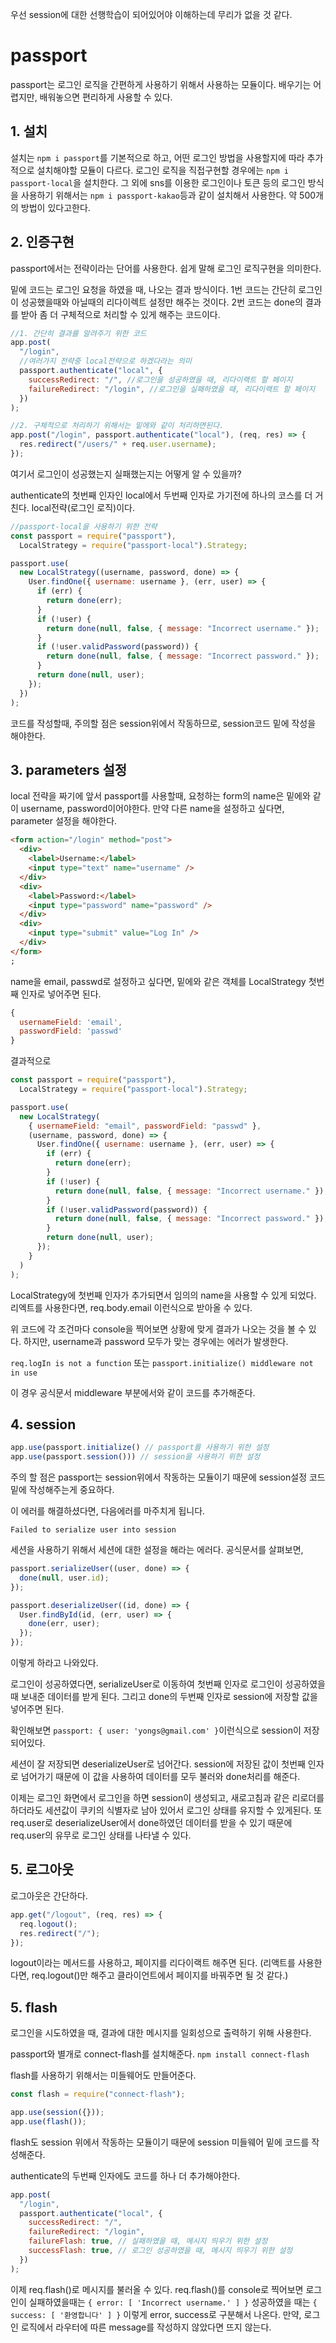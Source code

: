 우선 session에 대한 선행학습이 되어있어야 이해하는데 무리가 없을 것 같다.

# passport

passport는 로그인 로직을 간편하게 사용하기 위해서 사용하는 모듈이다.
배우기는 어렵지만, 배워놓으면 편리하게 사용할 수 있다.

## 1. 설치

설치는 `npm i passport`를 기본적으로 하고, 어떤 로그인 방법을 사용할지에 따라 추가적으로 설치해야할 모듈이 다르다.
로그인 로직을 직접구현할 경우에는 `npm i passport-local`을 설치한다. 그 외에 sns를 이용한 로그인이나 토큰 등의 로그인 방식을 사용하기 위해서는 `npm i passport-kakao`등과 같이 설치해서 사용한다. 약 500개의 방법이 있다고한다.

## 2. 인증구현

passport에서는 전략이라는 단어를 사용한다. 쉽게 말해 로그인 로직구현을 의미한다.

밑에 코드는 로그인 요청을 하였을 때, 나오는 결과 방식이다. 1번 코드는 간단히 로그인이 성공했을때와 아닐때의 리다이렉트 설정만 해주는 것이다. 2번 코드는 done의 결과를 받아 좀 더 구체적으로 처리할 수 있게 해주는 코드이다.

```js
//1. 간단히 결과를 알려주기 위한 코드
app.post(
  "/login",
  //여러가지 전략중 local전략으로 하겠다라는 의미
  passport.authenticate("local", {
    successRedirect: "/", //로그인을 성공하였을 때, 리다이랙트 할 페이지
    failureRedirect: "/login", //로그인을 실패하였을 때, 리다이랙트 할 페이지
  })
);

//2. 구체적으로 처리하기 위해서는 밑에와 같이 처리하면된다.
app.post("/login", passport.authenticate("local"), (req, res) => {
  res.redirect("/users/" + req.user.username);
});
```

여기서 로그인이 성공했는지 실패했는지는 어떻게 알 수 있을까?

authenticate의 첫번째 인자인 local에서 두번째 인자로 가기전에 하나의 코스를 더 거친다. local전략(로그인 로직)이다.

```js
//passport-local을 사용하기 위한 전략
const passport = require("passport"),
  LocalStrategy = require("passport-local").Strategy;

passport.use(
  new LocalStrategy((username, password, done) => {
    User.findOne({ username: username }, (err, user) => {
      if (err) {
        return done(err);
      }
      if (!user) {
        return done(null, false, { message: "Incorrect username." });
      }
      if (!user.validPassword(password)) {
        return done(null, false, { message: "Incorrect password." });
      }
      return done(null, user);
    });
  })
);
```

코드를 작성할때, 주의할 점은 session위에서 작동하므로, session코드 밑에 작성을 해야한다.

## 3. parameters 설정

local 전략을 짜기에 앞서 passport를 사용할때, 요청하는 form의 name은 밑에와 같이 username, password이어야한다. 만약 다른 name을 설정하고 싶다면, parameter 설정을 해야한다.

```html
<form action="/login" method="post">
  <div>
    <label>Username:</label>
    <input type="text" name="username" />
  </div>
  <div>
    <label>Password:</label>
    <input type="password" name="password" />
  </div>
  <div>
    <input type="submit" value="Log In" />
  </div>
</form>
;
```

name을 email, passwd로 설정하고 싶다면, 밑에와 같은 객체를 LocalStrategy 첫번째 인자로 넣어주면 된다.

```js
{
  usernameField: 'email',
  passwordField: 'passwd'
}

```

결과적으로

```js
const passport = require("passport"),
  LocalStrategy = require("passport-local").Strategy;

passport.use(
  new LocalStrategy(
    { usernameField: "email", passwordField: "passwd" },
    (username, password, done) => {
      User.findOne({ username: username }, (err, user) => {
        if (err) {
          return done(err);
        }
        if (!user) {
          return done(null, false, { message: "Incorrect username." });
        }
        if (!user.validPassword(password)) {
          return done(null, false, { message: "Incorrect password." });
        }
        return done(null, user);
      });
    }
  )
);
```

LocalStrategy에 첫번째 인자가 추가되면서 임의의 name을 사용할 수 있게 되었다. 리엑트를 사용한다면, req.body.email 이런식으로 받아올 수 있다.

위 코드에 각 조건마다 console을 찍어보면 상황에 맞게 결과가 나오는 것을 볼 수 있다. 하지만, username과 password 모두가 맞는 경우에는 에러가 발생한다.

`req.logIn is not a function`
또는
`passport.initialize() middleware not in use`

이 경우 공식문서 middleware 부분에서와 같이 코드를 추가해준다.

## 4. session

```js
app.use(passport.initialize() // passport를 사용하기 위한 설정
app.use(passport.session())) // session을 사용하기 위한 설정
```

주의 할 점은 passport는 session위에서 작동하는 모듈이기 때문에 session설정 코드 밑에 작성해주는게 중요하다.

이 에러를 해결하셨다면, 다음에러를 마주치게 됩니다.

`Failed to serialize user into session`

세션을 사용하기 위해서 세션에 대한 설정을 해라는 에러다. 공식문서를 살펴보면,

```js
passport.serializeUser((user, done) => {
  done(null, user.id);
});

passport.deserializeUser((id, done) => {
  User.findById(id, (err, user) => {
    done(err, user);
  });
});
```

이렇게 하라고 나와있다.

로그인이 성공하였다면, serializeUser로 이동하여 첫번째 인자로 로그인이 성공하였을 때 보내준 데이터를 받게 된다. 그리고 done의 두번째 인자로 session에 저장할 값을 넣어주면 된다.

확인해보면 `passport: { user: 'yongs@gmail.com' }`이런식으로 session이 저장되어있다.

세션이 잘 저장되면 deserializeUser로 넘어간다. session에 저장된 값이 첫번째 인자로 넘어가기 때문에 이 값을 사용하여 데이터를 모두 불러와 done처리를 해준다.

이제는 로그인 화면에서 로그인을 하면 session이 생성되고, 새로고침과 같은 리로더를 하더라도 세션값이 쿠키의 식별자로 남아 있어서 로그인 상태를 유지할 수 있게된다. 또 req.user로 deserializeUser에서 done하였던 데이터를 받을 수 있기 때문에 req.user의 유무로 로그인 상태를 나타낼 수 있다.

## 5. 로그아웃

로그아웃은 간단하다.

```js
app.get("/logout", (req, res) => {
  req.logout();
  res.redirect("/");
});
```

logout이라는 메서드를 사용하고, 페이지를 리다이랙트 해주면 된다. (리액트를 사용한다면, req.logout()만 해주고 클라이언트에서 페이지를 바꿔주면 될 것 같다.)

## 5. flash

로그인을 시도하였을 때, 결과에 대한 메시지를 일회성으로 출력하기 위해 사용한다.

passport와 별개로 connect-flash를 설치해준다.
`npm install connect-flash`

flash를 사용하기 위해서는 미들웨어도 만들어준다.

```js
const flash = require("connect-flash");

app.use(session({}));
app.use(flash());
```

flash도 session 위에서 작동하는 모듈이기 때문에 session 미들웨어 밑에 코드를 작성해준다.

authenticate의 두번째 인자에도 코드를 하나 더 추가해야한다.

```js
app.post(
  "/login",
  passport.authenticate("local", {
    successRedirect: "/",
    failureRedirect: "/login",
    failureFlash: true, // 실패하였을 때, 메시지 띄우기 위한 설정
    successFlash: true, // 로그인 성공하였을 때, 메시지 띄우기 위한 설정
  })
);
```

이제 req.flash()로 메시지를 불러올 수 있다. req.flash()를 console로 찍어보면 로그인이 실패하였을때는 `{ error: [ 'Incorrect username.' ] }` 성공하였을 때는 `{ success: [ '환영합니다' ] }` 이렇게 error, success로 구분해서 나온다. 만약, 로그인 로직에서 라우터에 따른 message를 작성하지 않았다면 뜨지 않는다.
